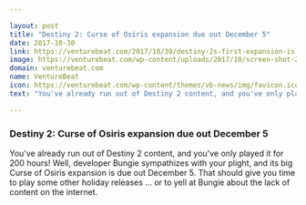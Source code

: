 ```yaml
---

layout: post
title: "Destiny 2: Curse of Osiris expansion due out December 5"
date: 2017-10-30
link: https://venturebeat.com/2017/10/30/destiny-2s-first-expansion-is-curse-of-osiris/
image: https://venturebeat.com/wp-content/uploads/2017/10/screen-shot-2017-10-30-at-12-18-03-pm.png?fit=780%2C488&strip=all
domain: venturebeat.com
name: VentureBeat
icon: https://venturebeat.com/wp-content/themes/vb-news/img/favicon.ico
text: "You've already run out of Destiny 2 content, and you've only played it for 200 hours! Well, developer Bungie sympathizes with your plight, and its big Curse of Osiris expansion is due out December 5. That should give you time to play some other holiday releases ... or to yell at Bungie about the lack of content on the internet."

---
```


### Destiny 2: Curse of Osiris expansion due out December 5

You've already run out of Destiny 2 content, and you've only played it for 200 hours! Well, developer Bungie sympathizes with your plight, and its big Curse of Osiris expansion is due out December 5. That should give you time to play some other holiday releases ... or to yell at Bungie about the lack of content on the internet.